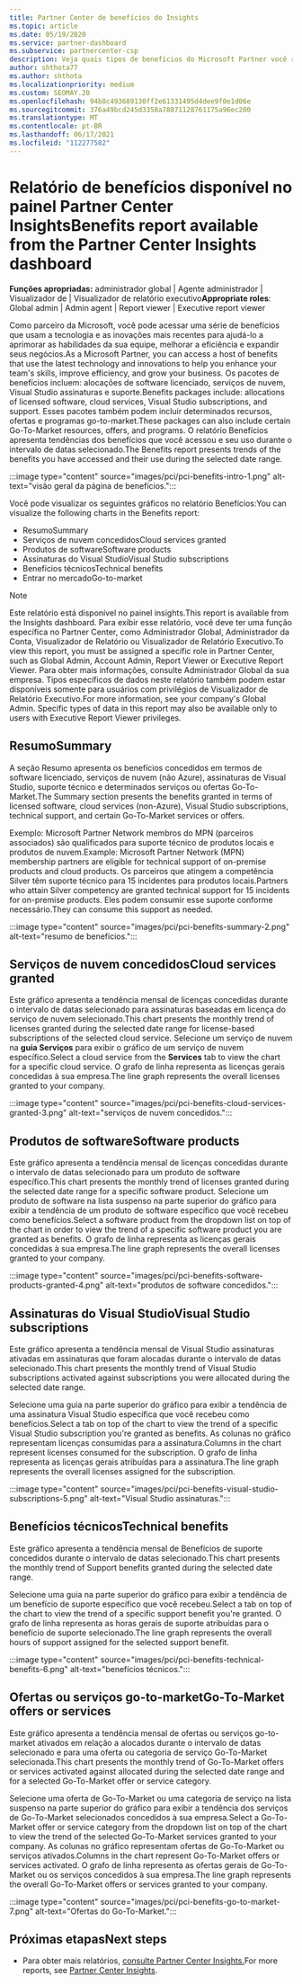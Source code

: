 ```yaml
---
title: Partner Center de benefícios do Insights
ms.topic: article
ms.date: 05/19/2020
ms.service: partner-dashboard
ms.subservice: partnercenter-csp
description: Veja quais tipos de benefícios do Microsoft Partner você recebeu para ajudar a expandir seus negócios, melhorar a eficiência e aprimorar as habilidades da sua equipe.
author: shthota77
ms.author: shthota
ms.localizationpriority: medium
ms.custom: SEOMAY.20
ms.openlocfilehash: 94b8c493689130ff2e61331495d4dee9f0e1d06e
ms.sourcegitcommit: 376a49bcd245d3358a78871128761175a96ec200
ms.translationtype: MT
ms.contentlocale: pt-BR
ms.lasthandoff: 06/17/2021
ms.locfileid: "112277582"
---
```

# <a name="benefits-report-available-from-the-partner-center-insights-dashboard"></a><span data-ttu-id="d42eb-103">Relatório de benefícios disponível no painel Partner Center Insights</span><span class="sxs-lookup"><span data-stu-id="d42eb-103">Benefits report available from the Partner Center Insights dashboard</span></span>

<span data-ttu-id="d42eb-104">**Funções apropriadas:** administrador global | Agente administrador | Visualizador de | Visualizador de relatório executivo</span><span class="sxs-lookup"><span data-stu-id="d42eb-104">**Appropriate roles**: Global admin | Admin agent | Report viewer | Executive report viewer</span></span>

<span data-ttu-id="d42eb-105">Como parceiro da Microsoft, você pode acessar uma série de benefícios que usam a tecnologia e as inovações mais recentes para ajudá-lo a aprimorar as habilidades da sua equipe, melhorar a eficiência e expandir seus negócios.</span><span class="sxs-lookup"><span data-stu-id="d42eb-105">As a Microsoft Partner, you can access a host of benefits that use the latest technology and innovations to help you enhance your team's skills, improve efficiency, and grow your business.</span></span> <span data-ttu-id="d42eb-106">Os pacotes de benefícios incluem: alocações de software licenciado, serviços de nuvem, Visual Studio assinaturas e suporte.</span><span class="sxs-lookup"><span data-stu-id="d42eb-106">Benefits packages include: allocations of licensed software, cloud services, Visual Studio subscriptions, and support.</span></span> <span data-ttu-id="d42eb-107">Esses pacotes também podem incluir determinados recursos, ofertas e programas go-to-market.</span><span class="sxs-lookup"><span data-stu-id="d42eb-107">These packages can also include certain Go-To-Market resources, offers, and programs.</span></span> <span data-ttu-id="d42eb-108">O relatório Benefícios apresenta tendências dos benefícios que você acessou e seu uso durante o intervalo de datas selecionado.</span><span class="sxs-lookup"><span data-stu-id="d42eb-108">The Benefits report presents trends of the benefits you have accessed and their use during the selected date range.</span></span>

:::image type="content" source="images/pci/pci-benefits-intro-1.png" alt-text="visão geral da página de benefícios.":::

<span data-ttu-id="d42eb-110">Você pode visualizar os seguintes gráficos no relatório Benefícios:</span><span class="sxs-lookup"><span data-stu-id="d42eb-110">You can visualize the following charts in the Benefits report:</span></span>

- <span data-ttu-id="d42eb-111">Resumo</span><span class="sxs-lookup"><span data-stu-id="d42eb-111">Summary</span></span>
- <span data-ttu-id="d42eb-112">Serviços de nuvem concedidos</span><span class="sxs-lookup"><span data-stu-id="d42eb-112">Cloud services granted</span></span>
- <span data-ttu-id="d42eb-113">Produtos de software</span><span class="sxs-lookup"><span data-stu-id="d42eb-113">Software products</span></span>
- <span data-ttu-id="d42eb-114">Assinaturas do Visual Studio</span><span class="sxs-lookup"><span data-stu-id="d42eb-114">Visual Studio subscriptions</span></span>
- <span data-ttu-id="d42eb-115">Benefícios técnicos</span><span class="sxs-lookup"><span data-stu-id="d42eb-115">Technical benefits</span></span>
- <span data-ttu-id="d42eb-116">Entrar no mercado</span><span class="sxs-lookup"><span data-stu-id="d42eb-116">Go-to-market</span></span>

 > [!NOTE]
 > <span data-ttu-id="d42eb-117">Este relatório está disponível no painel insights.</span><span class="sxs-lookup"><span data-stu-id="d42eb-117">This report is available from the Insights dashboard.</span></span> <span data-ttu-id="d42eb-118">Para exibir esse relatório, você deve ter uma função específica no Partner Center, como Administrador Global, Administrador da Conta, Visualizador de Relatório ou Visualizador de Relatório Executivo.</span><span class="sxs-lookup"><span data-stu-id="d42eb-118">To view this report, you must be assigned a specific role in Partner Center, such as Global Admin, Account Admin, Report Viewer or Executive Report Viewer.</span></span> <span data-ttu-id="d42eb-119">Para obter mais informações, consulte Administrador Global da sua empresa. Tipos específicos de dados neste relatório também podem estar disponíveis somente para usuários com privilégios de Visualizador de Relatório Executivo.</span><span class="sxs-lookup"><span data-stu-id="d42eb-119">For more information, see your company's Global Admin. Specific types of data in this report may also be available only to users with Executive Report Viewer privileges.</span></span>

## <a name="summary"></a><span data-ttu-id="d42eb-120">Resumo</span><span class="sxs-lookup"><span data-stu-id="d42eb-120">Summary</span></span>

<span data-ttu-id="d42eb-121">A seção Resumo apresenta os benefícios concedidos em termos de software licenciado, serviços de nuvem (não Azure), assinaturas de Visual Studio, suporte técnico e determinados serviços ou ofertas Go-To-Market.</span><span class="sxs-lookup"><span data-stu-id="d42eb-121">The Summary section presents the benefits granted in terms of licensed software, cloud services (non-Azure), Visual Studio subscriptions, technical support, and certain Go-To-Market services or offers.</span></span>

<span data-ttu-id="d42eb-122">Exemplo: Microsoft Partner Network membros do MPN (parceiros associados) são qualificados para suporte técnico de produtos locais e produtos de nuvem.</span><span class="sxs-lookup"><span data-stu-id="d42eb-122">Example: Microsoft Partner Network (MPN) membership partners are eligible for technical support of on-premise products and cloud products.</span></span> <span data-ttu-id="d42eb-123">Os parceiros que atingem a competência Silver têm suporte técnico para 15 incidentes para produtos locais.</span><span class="sxs-lookup"><span data-stu-id="d42eb-123">Partners who attain Silver competency are granted technical support for 15 incidents for on-premise products.</span></span> <span data-ttu-id="d42eb-124">Eles podem consumir esse suporte conforme necessário.</span><span class="sxs-lookup"><span data-stu-id="d42eb-124">They can consume this support as needed.</span></span> 

:::image type="content" source="images/pci/pci-benefits-summary-2.png" alt-text="resumo de benefícios.":::

## <a name="cloud-services-granted"></a><span data-ttu-id="d42eb-126">Serviços de nuvem concedidos</span><span class="sxs-lookup"><span data-stu-id="d42eb-126">Cloud services granted</span></span>

<span data-ttu-id="d42eb-127">Este gráfico apresenta a tendência mensal de licenças concedidas durante o intervalo de datas selecionado para assinaturas baseadas em licença do serviço de nuvem selecionado.</span><span class="sxs-lookup"><span data-stu-id="d42eb-127">This chart presents the monthly trend of licenses granted during the selected date range for license-based subscriptions of the selected cloud service.</span></span>
<span data-ttu-id="d42eb-128">Selecione um serviço de nuvem na **guia Serviços** para exibir o gráfico de um serviço de nuvem específico.</span><span class="sxs-lookup"><span data-stu-id="d42eb-128">Select a cloud service from the **Services** tab to view the chart for a specific cloud service.</span></span> <span data-ttu-id="d42eb-129">O grafo de linha representa as licenças gerais concedidas à sua empresa.</span><span class="sxs-lookup"><span data-stu-id="d42eb-129">The line graph represents the overall licenses granted to your company.</span></span>

:::image type="content" source="images/pci/pci-benefits-cloud-services-granted-3.png" alt-text="serviços de nuvem concedidos.":::

## <a name="software-products"></a><span data-ttu-id="d42eb-131">Produtos de software</span><span class="sxs-lookup"><span data-stu-id="d42eb-131">Software products</span></span>

<span data-ttu-id="d42eb-132">Este gráfico apresenta a tendência mensal de licenças concedidas durante o intervalo de datas selecionado para um produto de software específico.</span><span class="sxs-lookup"><span data-stu-id="d42eb-132">This chart presents the monthly trend of licenses granted during the selected date range for a specific software product.</span></span> <span data-ttu-id="d42eb-133">Selecione um produto de software na lista suspenso na parte superior do gráfico para exibir a tendência de um produto de software específico que você recebeu como benefícios.</span><span class="sxs-lookup"><span data-stu-id="d42eb-133">Select a software product from the dropdown list on top of the chart in order to view the trend of a specific software product you are granted as benefits.</span></span> <span data-ttu-id="d42eb-134">O grafo de linha representa as licenças gerais concedidas à sua empresa.</span><span class="sxs-lookup"><span data-stu-id="d42eb-134">The line graph represents the overall licenses granted to your company.</span></span>

:::image type="content" source="images/pci/pci-benefits-software-products-granted-4.png" alt-text="produtos de software concedidos.":::

## <a name="visual-studio-subscriptions"></a><span data-ttu-id="d42eb-136">Assinaturas do Visual Studio</span><span class="sxs-lookup"><span data-stu-id="d42eb-136">Visual Studio subscriptions</span></span>

<span data-ttu-id="d42eb-137">Este gráfico apresenta a tendência mensal de Visual Studio assinaturas ativadas em assinaturas que foram alocadas durante o intervalo de datas selecionado.</span><span class="sxs-lookup"><span data-stu-id="d42eb-137">This chart presents the monthly trend of Visual Studio subscriptions activated against subscriptions you were allocated during the selected date range.</span></span>

<span data-ttu-id="d42eb-138">Selecione uma guia na parte superior do gráfico para exibir a tendência de uma assinatura Visual Studio específica que você recebeu como benefícios.</span><span class="sxs-lookup"><span data-stu-id="d42eb-138">Select a tab on top of the chart to view the trend of a specific Visual Studio subscription you're granted as benefits.</span></span> <span data-ttu-id="d42eb-139">As colunas no gráfico representam licenças consumidas para a assinatura.</span><span class="sxs-lookup"><span data-stu-id="d42eb-139">Columns in the chart represent licenses consumed for the subscription.</span></span> <span data-ttu-id="d42eb-140">O grafo de linha representa as licenças gerais atribuídas para a assinatura.</span><span class="sxs-lookup"><span data-stu-id="d42eb-140">The line graph represents the overall licenses assigned for the subscription.</span></span>

:::image type="content" source="images/pci/pci-benefits-visual-studio-subscriptions-5.png" alt-text="Visual Studio assinaturas.":::

## <a name="technical-benefits"></a><span data-ttu-id="d42eb-142">Benefícios técnicos</span><span class="sxs-lookup"><span data-stu-id="d42eb-142">Technical benefits</span></span>

<span data-ttu-id="d42eb-143">Este gráfico apresenta a tendência mensal de Benefícios de suporte concedidos durante o intervalo de datas selecionado.</span><span class="sxs-lookup"><span data-stu-id="d42eb-143">This chart presents the monthly trend of Support benefits granted during the selected date range.</span></span>

<span data-ttu-id="d42eb-144">Selecione uma guia na parte superior do gráfico para exibir a tendência de um benefício de suporte específico que você recebeu.</span><span class="sxs-lookup"><span data-stu-id="d42eb-144">Select a tab on top of the chart to view the trend of a specific support benefit you're granted.</span></span> <span data-ttu-id="d42eb-145">O grafo de linha representa as horas gerais de suporte atribuídas para o benefício de suporte selecionado.</span><span class="sxs-lookup"><span data-stu-id="d42eb-145">The line graph represents the overall hours of support assigned for the selected support benefit.</span></span>

:::image type="content" source="images/pci/pci-benefits-technical-benefits-6.png" alt-text="benefícios técnicos.":::

## <a name="go-to-market-offers-or-services"></a><span data-ttu-id="d42eb-147">Ofertas ou serviços go-to-market</span><span class="sxs-lookup"><span data-stu-id="d42eb-147">Go-To-Market offers or services</span></span>

<span data-ttu-id="d42eb-148">Este gráfico apresenta a tendência mensal de ofertas ou serviços go-to-market ativados em relação a alocados durante o intervalo de datas selecionado e para uma oferta ou categoria de serviço Go-To-Market selecionada.</span><span class="sxs-lookup"><span data-stu-id="d42eb-148">This chart presents the monthly trend of Go-To-Market offers or services activated against allocated during the selected date range and for a selected Go-To-Market offer or service category.</span></span>

<span data-ttu-id="d42eb-149">Selecione uma oferta de Go-To-Market ou uma categoria de serviço na lista suspenso na parte superior do gráfico para exibir a tendência dos serviços de Go-To-Market selecionados concedidos à sua empresa.</span><span class="sxs-lookup"><span data-stu-id="d42eb-149">Select a Go-To-Market offer or service category from the dropdown list on top of the chart to view the trend of the selected Go-To-Market services granted to your company.</span></span> <span data-ttu-id="d42eb-150">As colunas no gráfico representam ofertas de Go-To-Market ou serviços ativados.</span><span class="sxs-lookup"><span data-stu-id="d42eb-150">Columns in the chart represent Go-To-Market offers or services activated.</span></span> <span data-ttu-id="d42eb-151">O grafo de linha representa as ofertas gerais de Go-To-Market ou os serviços concedidos à sua empresa.</span><span class="sxs-lookup"><span data-stu-id="d42eb-151">The line graph represents the overall Go-To-Market offers or services granted to your company.</span></span>

:::image type="content" source="images/pci/pci-benefits-go-to-market-7.png" alt-text="Ofertas do Go-To-Market.":::

## <a name="next-steps"></a><span data-ttu-id="d42eb-153">Próximas etapas</span><span class="sxs-lookup"><span data-stu-id="d42eb-153">Next steps</span></span>

- <span data-ttu-id="d42eb-154">Para obter mais relatórios, [consulte Partner Center Insights.](partner-center-insights.md)</span><span class="sxs-lookup"><span data-stu-id="d42eb-154">For more reports, see [Partner Center Insights](partner-center-insights.md).</span></span>
